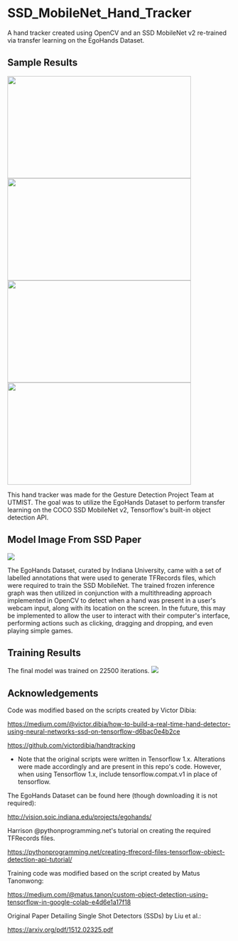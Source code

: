 # SSD_MobileNet_Hand_Tracker
A hand tracker created using OpenCV and an SSD MobileNet v2 re-trained via transfer learning on the EgoHands Dataset.

## Sample Results
<p float="left">
<img src="https://github.com/Chubbyman2/SSD_MobileNet_Hand_Tracker/blob/main/gif_demos/hand_tracker_clip_1.gif" height="230" width="413">
<img src="https://github.com/Chubbyman2/SSD_MobileNet_Hand_Tracker/blob/main/gif_demos/hand_tracker_clip_2.gif" height="230" width="413">
<img src="https://github.com/Chubbyman2/SSD_MobileNet_Hand_Tracker/blob/main/gif_demos/hand_tracker_clip_3.gif" height="230" width="413">
<img src="https://github.com/Chubbyman2/SSD_MobileNet_Hand_Tracker/blob/main/gif_demos/hand_tracker_clip_4.gif" height="230" width="413">
</p>

This hand tracker was made for the Gesture Detection Project Team at UTMIST. The goal was to utilize the EgoHands Dataset to perform transfer learning on the COCO SSD MobileNet v2, Tensorflow's built-in object detection API. 

## Model Image From SSD Paper
<img src="https://github.com/Chubbyman2/SSD_MobileNet_Hand_Tracker/blob/main/miscellaneous/ssd_pic.png">

The EgoHands Dataset, curated by Indiana University, came with a set of labelled annotations that were used to generate TFRecords files, which were required to train the SSD MobileNet. The trained frozen inference graph was then utilized in conjunction with a multithreading approach implemented in OpenCV to detect when a hand was present in a user's webcam input, along with its location on the screen. In the future, this may be implemented to allow the user to interact with their computer's interface, performing actions such as clicking, dragging and dropping, and even playing simple games. 

## Training Results
The final model was trained on 22500 iterations.
<img src="https://github.com/Chubbyman2/SSD_MobileNet_Hand_Tracker/blob/main/miscellaneous/mAP_values.PNG">

## Acknowledgements
Code was modified based on the scripts created by Victor Dibia:

https://medium.com/@victor.dibia/how-to-build-a-real-time-hand-detector-using-neural-networks-ssd-on-tensorflow-d6bac0e4b2ce

https://github.com/victordibia/handtracking

* Note that the original scripts were written in Tensorflow 1.x. Alterations were made accordingly and are present in this repo's code.
However, when using Tensorflow 1.x, include tensorflow.compat.v1 in place of tensorflow.


The EgoHands Dataset can be found here (though downloading it is not required):

http://vision.soic.indiana.edu/projects/egohands/


Harrison @pythonprogramming.net's tutorial on creating the required TFRecords files.

https://pythonprogramming.net/creating-tfrecord-files-tensorflow-object-detection-api-tutorial/


Training code was modified based on the script created by Matus Tanonwong:

https://medium.com/@matus.tanon/custom-object-detection-using-tensorflow-in-google-colab-e4d6e1a17f18


Original Paper Detailing Single Shot Detectors (SSDs) by Liu et al.:

https://arxiv.org/pdf/1512.02325.pdf
